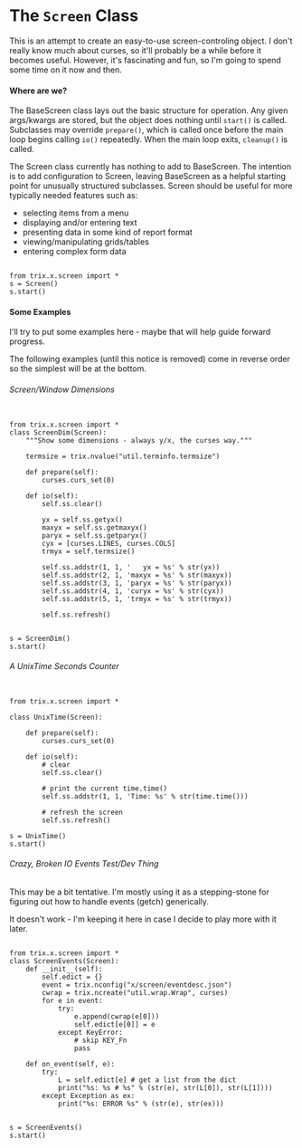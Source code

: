 


# The `Screen` Class

This is an attempt to create an easy-to-use screen-controling object.
I don't really know much about curses, so it'll probably be a while
before it becomes useful. However, it's fascinating and fun, so I'm
going to spend some time on it now and then.


#### Where are we?

The BaseScreen class lays out the basic structure for operation. 
Any given args/kwargs are stored, but the object does nothing until
`start()` is called. Subclasses may override `prepare()`, which is 
called once before the main loop begins calling `io()` repeatedly.
When the main loop exits, `cleanup()` is called.

The Screen class currently has nothing to add to BaseScreen. The
intention is to add configuration to Screen, leaving BaseScreen as
a helpful starting point for unusually structured subclasses. Screen
should be useful for more typically needed features such as:
 
 * selecting items from a menu
 * displaying and/or entering text
 * presenting data in some kind of report format
 * viewing/manipulating grids/tables
 * entering complex form data


```python3

from trix.x.screen import *
s = Screen()
s.start()

```


#### Some Examples

I'll try to put some examples here - maybe that will help guide
forward progress. 

The following examples (until this notice is removed) come in 
reverse order so the simplest will be at the bottom.



###### Screen/Window Dimensions

```python3

from trix.x.screen import *
class ScreenDim(Screen):
	"""Show some dimensions - always y/x, the curses way."""
	
	termsize = trix.nvalue("util.terminfo.termsize")
	
	def prepare(self):
		curses.curs_set(0)
	
	def io(self):
		self.ss.clear()
		
		yx = self.ss.getyx()
		maxyx = self.ss.getmaxyx()
		paryx = self.ss.getparyx()
		cyx = [curses.LINES, curses.COLS]
		trmyx = self.termsize()
		
		self.ss.addstr(1, 1, '   yx = %s' % str(yx))
		self.ss.addstr(2, 1, 'maxyx = %s' % str(maxyx))
		self.ss.addstr(3, 1, 'paryx = %s' % str(paryx))
		self.ss.addstr(4, 1, 'curyx = %s' % str(cyx))
		self.ss.addstr(5, 1, 'trmyx = %s' % str(trmyx))
		
		self.ss.refresh()


s = ScreenDim()
s.start()

```




###### A UnixTime Seconds Counter


```python3

from trix.x.screen import *

class UnixTime(Screen):
	
	def prepare(self):
		curses.curs_set(0)
	
	def io(self):
		# clear
		self.ss.clear()
		
		# print the current time.time()
		self.ss.addstr(1, 1, 'Time: %s' % str(time.time()))
		
		# refresh the screen
		self.ss.refresh()

s = UnixTime()
s.start()

```










###### Crazy, Broken IO Events Test/Dev Thing

This may be a bit tentative. I'm mostly using it as a stepping-stone
for figuring out how to handle events (getch) generically.

It doesn't work - I'm keeping it here in case I decide to play more
with it later.

```python3

from trix.x.screen import *
class ScreenEvents(Screen):
	def __init__(self):
		self.edict = {}
		event = trix.nconfig("x/screen/eventdesc.json")
		cwrap = trix.ncreate("util.wrap.Wrap", curses)
		for e in event:
			try:
				e.append(cwrap(e[0]))
				self.edict[e[0]] = e
			except KeyError:
				# skip KEY_Fn
				pass
	
	def on_event(self, e):
		try:
			L = self.edict[e] # get a list from the dict
			print("%s: %s # %s" % (str(e), str(L[0]), str(L[1])))
		except Exception as ex:
			print("%s: ERROR %s" % (str(e), str(ex)))


s = ScreenEvents()
s.start()

```




